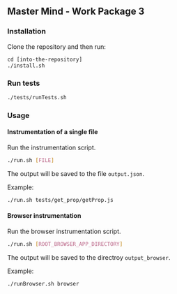 ## Master Mind - Work Package 3

### Installation
Clone the repository and then run:

```
cd [into-the-repository]
./install.sh
```

### Run tests
```bash
./tests/runTests.sh
```

### Usage
#### Instrumentation of a single file
Run the instrumentation script.
```bash
./run.sh [FILE]
```

The output will be saved to the file `output.json`.

Example:
```bash
./run.sh tests/get_prop/getProp.js
```

#### Browser instrumentation
Run the browser instrumentation script.
```bash
./run.sh [ROOT_BROWSER_APP_DIRECTORY]
```

The output will be saved to the directroy `output_browser`.

Example:
```bash
./runBrowser.sh browser
```